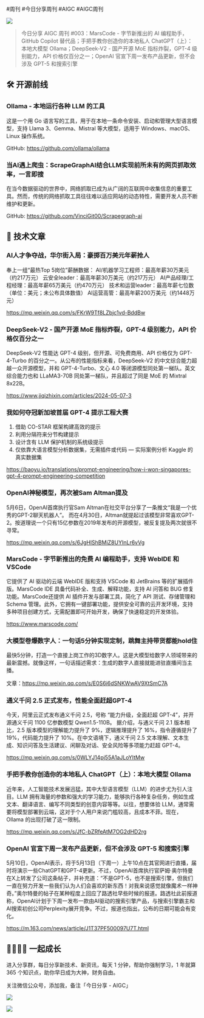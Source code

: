 #周刊 #今日分享周刊 #AIGC #AIGC周刊

![](./images/2024.05.07_marscode.png)

> 今日分享 AIGC 周刊 #003：MarsCode - 字节新推出的 AI 编程助手，GitHub Copilot 替代品；手把手教你创造你的本地私人 ChatGPT（上）：本地大模型 Ollama；DeepSeek-V2 - 国产开源 MoE 指标炸裂，GPT-4 级别能力，API 价格仅百分之一；OpenAI 官宣下周一发布产品更新，但不会涉及 GPT-5 和搜索引擎

## 🛠 开源前线

### Ollama - 本地运行各种 LLM 的工具

这是一个用 Go 语言写的工具，用于在本地一条命令安装、启动和管理大型语言模型，支持 Llama 3、Gemma、Mistral 等大模型，适用于 Windows、macOS、Linux 操作系统。

GitHub: https://github.com/ollama/ollama

### 当AI遇上爬虫：ScrapeGraphAI结合LLM实现前所未有的网页抓取效率，一言即搜

在当今数据驱动的世界中，网络抓取已成为从广阔的互联网中收集信息的重要工具。然而，传统的网络抓取工具往往难以适应网站的动态特性，需要开发人员不断维护和更新。

GitHub: https://github.com/VinciGit00/Scrapegraph-ai

## 📘 技术文章

### AI人才争夺战，华尔街入局：豪掷百万美元年薪抢人

奉上一组“最热Top 5岗位”薪酬数据：
AI/机器学习工程师：最高年薪30万美元（约217万元）
云安全leader：最高年薪30万美元（约217万元）
AI产品经理/工程经理：最高年薪65万美元（约470万元）
技术和运营leader：最高年薪七位数（单位：美元；未公布具体数值）
AI运营高管：最高年薪200万美元（约1448万元）

https://mp.weixin.qq.com/s/FKrW9Tf8LZbjc1vd-BddBw

### DeepSeek-V2 - 国产开源 MoE 指标炸裂，GPT-4 级别能力，API 价格仅百分之一

DeepSeek-V2 性能达 GPT-4 级别，但开源、可免费商用、API 价格仅为 GPT-4-Turbo 的百分之一。从公布的性能指标来看，DeepSeek-V2 的中文综合能力超越一众开源模型，并和 GPT-4-Turbo、文心 4.0 等闭源模型同处第一梯队。英文综合能力也和 LLaMA3-70B 同处第一梯队，并且超过了同是 MoE 的 Mixtral 8x22B。

https://www.jiqizhixin.com/articles/2024-05-07-3

### 我如何夺冠新加坡首届 GPT-4 提示工程大赛

1. 借助 CO-STAR 框架构建高效的提示
2. 利用分隔符来分节构建提示
3. 设计含有 LLM 保护机制的系统级提示
4. 仅依靠大语言模型分析数据集，无需插件或代码  — 实际案例分析 Kaggle 的真实数据集

https://baoyu.io/translations/prompt-engineering/how-i-won-singapores-gpt-4-prompt-engineering-competition

### OpenAI神秘模型，再次被Sam Altman提及

5月6日，OpenAI首席执行官Sam Altman在社交平台分享了一条推文“我是一个优秀的GPT-2聊天机器人”。
而在4月30日，Altman就提起过该模型非常喜欢GPT-2。按道理说一个只有15亿参数在2019年发布的开源模型，被反复提及两次就很不寻常。

https://mp.weixin.qq.com/s/6JgHlShBMiZ8UYInLr6vVg

### MarsCode - 字节新推出的免费 AI 编程助手，支持 WebIDE 和 VSCode

它提供了 AI 驱动的云端 WebIDE 版和支持 VSCode 和 JetBrains 等的扩展插件版。MarsCode IDE 具备代码补全、生成、解释功能，支持 AI 问答和 BUG 修复功能。MarsCode还提供 AI 插件开发与部署工具，简化了 API 测试、存储管理和 Schema 管理。此外，它拥有一键部署功能，提供安全可靠的云开发环境，支持多种项目创建方式，无需配置即可开始开发，确保了快速稳定的开发体验。

https://www.marscode.com/

### 大模型卷爆数字人：一句话5分钟实现定制，跳舞主持带货都能hold住

最快5分钟，打造一个直接上岗工作的3D数字人。这是大模型给数字人领域带来的最新震撼。就像这样，一句话描述需求：生成的数字人直接就能进驻直播间当主播。

文章：https://mp.weixin.qq.com/s/E0S6i6dSNKWwAV9XtSmC7A

### 通义千问 2.5 正式发布，性能全面赶超GPT-4

今天，阿里云正式发布通义千问 2.5，号称 “能力升级，全面赶超 GPT-4”，并开源通义千问 1100 亿参数模型 Qwen1.5-110B。
据介绍，与通义千问 2.1 版本相比，2.5 版本模型的理解能力提升了 9%，逻辑推理提升了 16%，指令遵循提升了 19%，代码能力提升了 10%。在中文语境下，通义千问 2.5 文本理解、文本生成、知识问答及生活建议、闲聊及对话、安全风险等多项能力赶超 GPT-4。

https://mp.weixin.qq.com/s/0WLYJ14pj55A1aJLoYItMw

### 手把手教你创造你的本地私人 ChatGPT（上）：本地大模型 Ollama

近年来，人工智能技术发展迅猛，其中大型语言模型（LLM）的进步尤为引人注目。LLM 拥有海量的参数和强大的学习能力，能够执行各种复杂任务，例如生成文本、翻译语言、编写不同类型的创意内容等等。以往，想要体验 LLM，通常需要将模型部署到云端，这对于个人用户来说门槛较高，且成本不菲。现在，Ollama 的出现打破了这一限制。

https://mp.weixin.qq.com/s/JfC-bZRfeAtM7OG2dHD2rg

### OpenAI 官宣下周一发布产品更新，但不会涉及 GPT-5 和搜索引擎

5月10日，OpenAI表示，将于5月13日（下周一）上午10点在其官网进行直播，届时将演示一些ChatGPT和GPT-4更新。不过，OpenAI首席执行官萨姆·奥尔特曼在X上转发了公司这条帖子，并补充道：“不是GPT-5，也不是搜索引擎，但我们一直在努力开发一些我们认为人们会喜欢的新东西！对我来说感觉就像魔术一样神奇。”奥尔特曼的帖子在某种程度上回应了路透社早些时候的报道。路透社此前报道称，OpenAI计划于下周一发布一款由AI驱动的搜索引擎产品，与搜索引擎霸主和AI搜索初创公司Perplexity展开竞争。不过，报道也指出，公布的日期可能会有变化。

https://m.163.com/news/article/J1T37PF500097U7T.html

## 👨‍👩‍👧‍👦  一起成长
进入分享群，每日分享新技术、新资讯，每天 1 分钟，帮助你强制学习，1 年就算 365 个知识点，助你早日成为大神，财务自由。

关注微信公众号，添加我，备注「今日分享 - AIGC」

![](./images/WeChat-Public-Account-QRCode.png)

![](./images/WeChat-QRCode.png)
